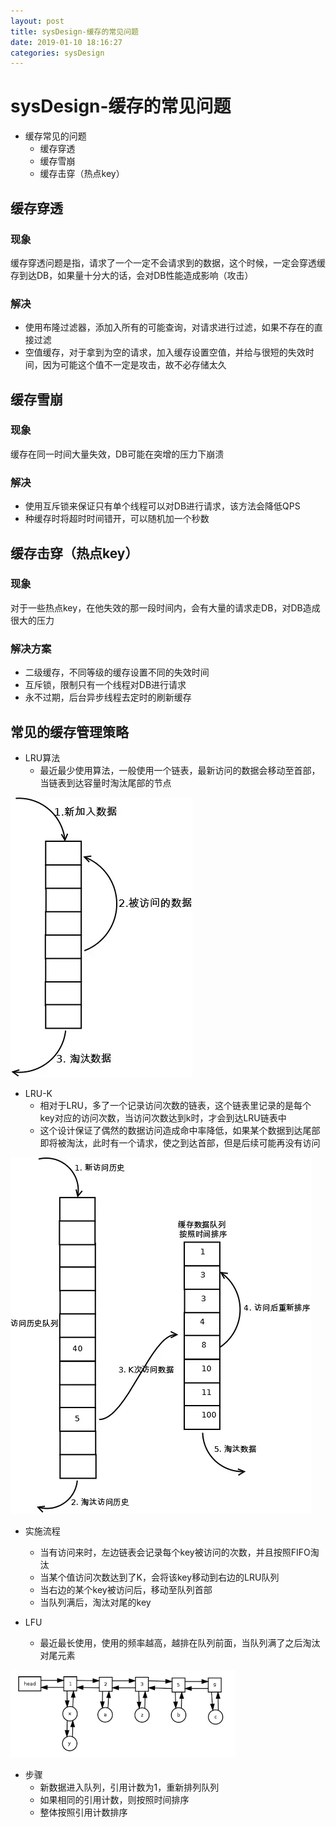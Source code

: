 ```yaml
--- 
layout: post 
title: sysDesign-缓存的常见问题 
date: 2019-01-10 18:16:27 
categories: sysDesign 
---
```

# sysDesign-缓存的常见问题
* 缓存常见的问题  
    * 缓存穿透  
    * 缓存雪崩  
    * 缓存击穿（热点key）  

## 缓存穿透

### 现象
缓存穿透问题是指，请求了一个一定不会请求到的数据，这个时候，一定会穿透缓存到达DB，如果量十分大的话，会对DB性能造成影响（攻击）

### 解决
* 使用布隆过滤器，添加入所有的可能查询，对请求进行过滤，如果不存在的直接过滤
* 空值缓存，对于拿到为空的请求，加入缓存设置空值，并给与很短的失效时间，因为可能这个值不一定是攻击，故不必存储太久

## 缓存雪崩

### 现象
缓存在同一时间大量失效，DB可能在突增的压力下崩溃

### 解决
* 使用互斥锁来保证只有单个线程可以对DB进行请求，该方法会降低QPS
* 种缓存时将超时时间错开，可以随机加一个秒数

## 缓存击穿（热点key）

### 现象
对于一些热点key，在他失效的那一段时间内，会有大量的请求走DB，对DB造成很大的压力

### 解决方案
* 二级缓存，不同等级的缓存设置不同的失效时间
* 互斥锁，限制只有一个线程对DB进行请求
* 永不过期，后台异步线程去定时的刷新缓存

## 常见的缓存管理策略
* LRU算法
    * 最近最少使用算法，一般使用一个链表，最新访问的数据会移动至首部，当链表到达容量时淘汰尾部的节点

![](/images/20190110212505839_1229392813.png)

* LRU-K
    * 相对于LRU，多了一个记录访问次数的链表，这个链表里记录的是每个key对应的访问次数，当访问次数达到k时，才会到达LRU链表中
    * 这个设计保证了偶然的数据访问造成命中率降低，如果某个数据到达尾部即将被淘汰，此时有一个请求，使之到达首部，但是后续可能再没有访问

![](/images/20190110212821503_1464840304.png)

* 实施流程
    * 当有访问来时，左边链表会记录每个key被访问的次数，并且按照FIFO淘汰
    * 当某个值访问次数达到了K，会将该key移动到右边的LRU队列
    * 当右边的某个key被访问后，移动至队列首部
    * 当队列满后，淘汰对尾的key

* LFU
    * 最近最长使用，使用的频率越高，越排在队列前面，当队列满了之后淘汰对尾元素

![](/images/20190110215029796_1796589761.png)

* 步骤
    * 新数据进入队列，引用计数为1，重新排列队列
    * 如果相同的引用计数，则按照时间排序
    * 整体按照引用计数排序
